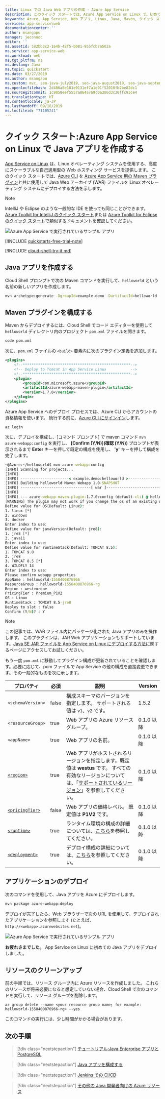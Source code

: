 ```yaml
---
title: Linux での Java Web アプリの作成 - Azure App Service
description: このクイック スタートでは、Azure App Service on Linux で、初めての Java の Hello World を数分でデプロイします。
keywords: Azure, App Service, Web アプリ, Linux, Java, Maven, クイック スタート
services: app-service\web
documentationcenter: ''
author: msangapu
manager: jeconnoc
editor: ''
ms.assetid: 582bb3c2-164b-42f5-b081-95bfcb7a502a
ms.service: app-service-web
ms.workload: web
ms.tgt_pltfrm: na
ms.devlang: Java
ms.topic: quickstart
ms.date: 03/27/2019
ms.author: msangapu
ms.custom: mvc, seo-java-july2019, seo-java-august2019, seo-java-september2019
ms.openlocfilehash: 2d486a5e181e9131ef7a1e91f52018fb2be82dc1
ms.sourcegitcommit: 1c9858eef5557a864a769c0a386d3c36ffc93ce4
ms.translationtype: HT
ms.contentlocale: ja-JP
ms.lasthandoff: 09/18/2019
ms.locfileid: "71105241"
---
```

# <a name="quickstart-create-a-java-app-on-azure-app-service-on-linux"></a>クイック スタート:Azure App Service on Linux で Java アプリを作成する

[App Service on Linux](app-service-linux-intro.md) は、Linux オペレーティング システムを使用する、高度にスケーラブルな自己適用型の Web ホスティング サービスを提供します。 このクイック スタートでは、[Azure CLI](https://docs.microsoft.com/cli/azure/get-started-with-azure-cli) を [Azure App Service 用の Maven プラグイン](https://github.com/Microsoft/azure-maven-plugins/tree/develop/azure-webapp-maven-plugin)と共に使用して Java Web アーカイブ (WAR) ファイルを Linux オペレーティング システムにデプロイする方法を示します。

> [!NOTE]
>
> IntelliJ や Eclipse のような一般的な IDE を使っても同じことができます。 [Azure Toolkit for IntelliJ のクイック スタート](/java/azure/intellij/azure-toolkit-for-intellij-create-hello-world-web-app)または [Azure Toolkit for Eclipse のクイック スタート](/java/azure/eclipse/azure-toolkit-for-eclipse-create-hello-world-web-app)で類似するドキュメントを確認してください。
>
![Azure App Service で実行されているサンプル アプリ](media/quickstart-java/java-hello-world-in-browser-azure-app-service.png)

[!INCLUDE [quickstarts-free-trial-note](../../../includes/quickstarts-free-trial-note.md)]

[!INCLUDE [cloud-shell-try-it.md](../../../includes/cloud-shell-try-it.md)]

## <a name="create-a-java-app"></a>Java アプリを作成する

Cloud Shell プロンプトで次の Maven コマンドを実行して、`helloworld` という名前の新しいアプリを作成します。

```bash
mvn archetype:generate -DgroupId=example.demo -DartifactId=helloworld -DarchetypeArtifactId=maven-archetype-webapp
```

## <a name="configure-the-maven-plugin"></a>Maven プラグインを構成する

Maven からデプロイするには、Cloud Shell でコード エディターを使用して `helloworld` ディレクトリ内のプロジェクト `pom.xml` ファイルを開きます。 

```bash
code pom.xml
```

次に、`pom.xml` ファイルの `<build>` 要素内に次のプラグイン定義を追加します。

```xml
<plugins>
    <!--*************************************************-->
    <!-- Deploy to Tomcat in App Service Linux           -->
    <!--*************************************************-->
    <plugin>
        <groupId>com.microsoft.azure</groupId>
        <artifactId>azure-webapp-maven-plugin</artifactId>
        <version>1.7.0</version>       
    </plugin>
</plugins>
```

Azure App Service へのデプロイ プロセスでは、Azure CLI からアカウントの資格情報を使います。 続行する前に、[Azure CLI にサインイン](/cli/azure/authenticate-azure-cli?view=azure-cli-latest)します。

```azurecli
az login
```

次に、デプロイを構成し、[コマンド プロンプト] で maven コマンド `mvn azure-webapp:config` を実行し、 **[Confirm (Y/N)]\(確認 (Y/N)\)** プロンプトが表示されるまで **Enter** キーを押して既定の構成を使用し、 **'y'** キーを押して構成を完了します。

```cmd
~@Azure:~/helloworld$ mvn azure-webapp:config
[INFO] Scanning for projects...
[INFO]
[INFO] ----------------------< example.demo:helloworld >-----------------------
[INFO] Building helloworld Maven Webapp 1.0-SNAPSHOT
[INFO] --------------------------------[ war ]---------------------------------
[INFO]
[INFO] --- azure-webapp-maven-plugin:1.7.0:config (default-cli) @ helloworld ---
[WARNING] The plugin may not work if you change the os of an existing webapp.
Define value for OS(Default: Linux):
1. linux [*]
2. windows
3. docker
Enter index to use:
Define value for javaVersion(Default: jre8):
1. jre8 [*]
2. java11
Enter index to use:
Define value for runtimeStack(Default: TOMCAT 8.5):
1. TOMCAT 9.0
2. jre8
3. TOMCAT 8.5 [*]
4. WILDFLY 14
Enter index to use:
Please confirm webapp properties
AppName : helloworld-1558400876966
ResourceGroup : helloworld-1558400876966-rg
Region : westeurope
PricingTier : Premium_P1V2
OS : Linux
RuntimeStack : TOMCAT 8.5-jre8
Deploy to slot : false
Confirm (Y/N)? : Y
```

> [!NOTE]
> この記事では、WAR ファイル内にパッケージ化された Java アプリのみを操作します。 このプラグインは、JAR Web アプリケーションもサポートしています。[Java SE JAR ファイルを App Service on Linux にデプロイする方法](https://docs.microsoft.com/java/azure/spring-framework/deploy-spring-boot-java-app-with-maven-plugin?toc=%2fazure%2fapp-service%2fcontainers%2ftoc.json)に関するページにアクセスしてお試しください。

もう一度 `pom.xml` に移動してプラグイン構成が更新されていることを確認します。必要に応じて、pom ファイルで App Service の他の構成を直接変更できます。その一般的なものを次に示します。

 プロパティ | 必須 | 説明 | Version
---|---|---|---
`<schemaVersion>` | false | 構成スキーマのバージョンを指定します。 サポートされる値は `v1`、`v2` です。 | 1.5.2
`<resourceGroup>` | true | Web アプリの Azure リソース グループ。 | 0.1.0 以降
`<appName>` | true | Web アプリの名前。 | 0.1.0 以降
[`<region>`](/java/api/overview/azure/maven/azure-webapp-maven-plugin/readme#region) | true | Web アプリがホストされるリージョンを指定します。既定値は **westus** です。 すべての有効なリージョンについては、「[サポートされているリージョン](/java/api/overview/azure/maven/azure-webapp-maven-plugin/readme#region)」を参照してください。 | 0.1.0 以降
[`<pricingTier>`](/java/api/overview/azure/maven/azure-webapp-maven-plugin/readme##pricingtier) | false | Web アプリの価格レベル。 既定値は **P1V2** です。| 0.1.0 以降
[`<runtime>`](/java/api/overview/azure/maven/azure-webapp-maven-plugin/readme#runtimesetting) | true | ランタイム環境の構成の詳細については、[こちら](/java/api/overview/azure/maven/azure-webapp-maven-plugin/readme#runtimesetting)を参照してください。 | 0.1.0 以降
[`<deployment>`](/java/api/overview/azure/maven/azure-webapp-maven-plugin/readme#deploymentsetting) | true | デプロイ構成の詳細については、[こちら](/java/api/overview/azure/maven/azure-webapp-maven-plugin/readme#deploymentsetting)を参照してください。 | 0.1.0 以降

## <a name="deploy-the-app"></a>アプリケーションのデプロイ

次のコマンドを使用して、Java アプリを Azure にデプロイします。

```bash
mvn package azure-webapp:deploy
```

デプロイが完了したら、Web ブラウザーで次の URL を使用して、デプロイされたアプリケーションを参照します (たとえば、`http://<webapp>.azurewebsites.net`)。 

![Azure App Service で実行されているサンプル アプリ](media/quickstart-java/java-hello-world-in-browser-azure-app-service.png)

**お疲れさまでした。** App Service on Linux に初めての Java アプリをデプロイしました。

## <a name="clean-up-resources"></a>リソースのクリーンアップ

前の手順では、リソース グループ内に Azure リソースを作成しました。 これらのリソースが将来必要になると想定していない場合、Cloud Shell で次のコマンドを実行して、リソース グループを削除します。

```azurecli-interactive
az group delete --name <your resource group name; for example: helloworld-1558400876966-rg> --yes
```

このコマンドの実行には、少し時間がかかる場合があります。

## <a name="next-steps"></a>次の手順

> [!div class="nextstepaction"]
> [チュートリアル:Java Enterprise アプリと PostgreSQL](tutorial-java-enterprise-postgresql-app.md)

> [!div class="nextstepaction"]
> [Java アプリを構成する](configure-custom-container.md)

> [!div class="nextstepaction"]
> [Jenkins での CI/CD](/azure/jenkins/deploy-jenkins-app-service-plugin)

> [!div class="nextstepaction"]
> [その他の Java 開発者向けの Azure リソース](/java/azure/)
